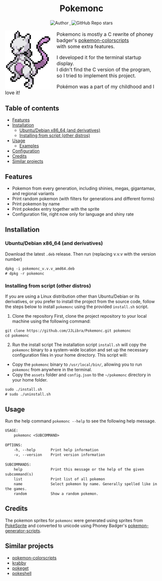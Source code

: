 <h1 align="center">Pokemonc</h1>

<p align="center">
    <a target="_blank" href="https://github.com/JJLibra">
      <img style="display:inline-block;margin:0.2em;" alt="Author" src="https://img.shields.io/badge/Author-Junjie Li-green.svg?logo=autoit&style=flat">
    </a>
    <a target="_blank" href="https://github.com/JJLibra/Pokemonc">
      <img style="display:inline-block;margin:0.2em;" alt="GitHub Repo stars" src="https://img.shields.io/github/stars/JJLibra/Pokemonc?style=social">
    </a>
</p>

<p align="left">
  <img src="./screenshots/mewtwo.png" width="150" alt="Mewtwo" style="float: left; margin-right: 20px;">
</p>

<p style="font-size: 16px;">
  Pokemonc is mostly a C rewrite of phoney badger's 
  <a href="https://gitlab.com/phoneybadger/pokemon-colorscripts">pokemon-colorscripts</a> 
  <br>with some extra features.
</p>
<p style="font-size: 16px;">
  I developed it for the terminal startup display.<br>I didn't find the C version of the program, so I tried to implement this project.
</p>
<p style="font-size: 16px;">
  Pokémon was a part of my childhood and I love it!
</p>

## Table of contents

* [Features](#features)
* [Installation](#installation)
  * [Ubuntu/Debian x86_64 (and derivatives)](#ubuntudebian-x86_64-and-derivatives)
  * [Installing from script (other distros)](#Installing-from-script-other-distros)
* [Usage](#usage)
  * [Examples](#examples)
* [Configuration](#configuration)
* [Credits](#credits)
* [Similar projects](#similar-projects)

## Features

- Pokemon from every generation, including shinies, megas, gigantamax, and regional variants
- Print random pokemon (with filters for generations and different forms)
- Print pokemon by name
- Print pokedex entry together with the sprite
- Configuration file, right now only for language and shiny rate

## Installation

### Ubuntu/Debian x86_64 (and derivatives)

Download the latest `.deb` release. Then run (replacing v.v.v with the version number)

```shell
dpkg -i pokemonc_v.v.v_amd64.deb
# dpkg -r pokemonc
```

### Installing from script (other distros)

If you are using a Linux distribution other than Ubuntu/Debian or its derivatives, or you prefer to install the project from the source code, follow the steps below to install `pokemonc` using the provided `install.sh` script.

1. Clone the repository
   First, clone the project repository to your local machine using the following command:

```shell
git clone https://github.com/JJLibra/Pokemonc.git pokemonc
cd pokemonc
```

2. Run the install script
   The installation script `install.sh` will copy the `pokemonc` binary to a system-wide location and set up the necessary configuration files in your home directory. This script will:

* Copy the `pokemonc` binary to `/usr/local/bin/`, allowing you to run `pokemonc` from anywhere in the terminal.
* Copy the `assets` folder and `config.json` to the `~/pokemonc` directory in your home folder.

```shell
sudo ./install.sh
# sudo ./uninstall.sh
```

## Usage

Run the help command `pokemonc --help` to see the following help message.

```
USAGE:
    pokemonc <SUBCOMMAND>

OPTIONS:
    -h, --help       Print help information
    -v, --version    Print version information

SUBCOMMANDS:
    help             Print this message or the help of the given subcommand(s)
    list             Print list of all pokemon
    name             Select pokemon by name. Generally spelled like in the games.
    random           Show a random pokemon.
```

<!-- To get more detailed information about a subcommand you can also view its help, for example
```
pokemonc help random
```
To get the help of the random subcommand.

### Examples
Print a specific pokemon
```
pokemonc name charizard
```
Print a specific shiny pokemon
```
pokemonc name spheal -s
```
Print a specific pokemon together with its pokedex entry
```
pokemonc name mudkip -i
```
Print an alternative form of a pokemon
```
pokemonc name blastoise -f mega
```
Print a random pokemon (gens 1-9)
```
pokemonc random
```
Print random pokemon from generations 1-3
```
pokemonc random 1-3
```
Print a random pokemon from generations 1,3 and 6
```
pokemonc random 1,3,6
```
Print a random pokemon excluding megas, gigantamax and regional variants
```
pokemonc random --no-mega --no-gmax --no-regional
```

## Configuration
When the program is run, a TOML config file will automatically be created in the user's config
directory (usually `~/.config`) under `pokemonc/config.toml` if it doesn't exist already. 

On MacOS the config will be in: `/Users/<username>/Library/Application Support/pokemonc`
On Windows this will be: `C:\Users\<username>\AppData\Roaming\pokemonc`

```toml
# The language to use when printing the pokemon's name and/or description.
# Possible options include en (English), fr (French), de (German), ja (Japanese),
# zh_hans (Chinese with simplified characters), zh_hant (Chinese with traditional characters)
language = 'en'

# The probability to show a shiny pokemon when using the random command
shiny_rate = 0.0078125
``` -->

## Credits

The pokemon sprites for `pokemonc` were generated using sprites from [PokéSprite](https://msikma.github.io/pokesprite/)
and converted to unicode using Phoney Badger's [pokemon-generator-scripts](https://gitlab.com/phoneybadger/pokemon-generator-scripts).

## Similar projects

- [pokemon-colorscripts](https://gitlab.com/phoneybadger/pokemon-colorscripts)
- [krabby](https://github.com/yannjor/krabby)
- [pokeget](https://github.com/talwat/pokeget)
- [pokeshell](https://github.com/acxz/pokeshell)
